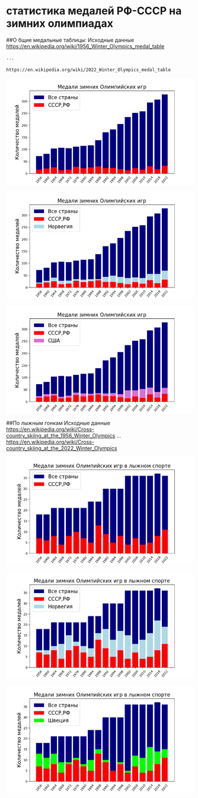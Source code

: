 # статистика медалей РФ-СССР на зимних олимпиадах

##О бщие медальные таблицы:
Исходные данные    
    https://en.wikipedia.org/wiki/1956_Winter_Olympics_medal_table
    
    ...
    
    https://en.wikipedia.org/wiki/2022_Winter_Olympics_medal_table

![](all_medals_rf.png)

![](all_medals_rf_norway.png)

![](all_medals_rf_usa.png)


##По лыжным гонкам
    Исходные данные    
    https://en.wikipedia.org/wiki/Cross-country_skiing_at_the_1956_Winter_Olympics
    ...
    https://en.wikipedia.org/wiki/Cross-country_skiing_at_the_2022_Winter_Olympics

![](ski_medals_rf.png)

![](ski_medals_rf_norway.png)

![](ski_medals_rf_sweden.png)
